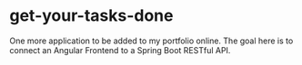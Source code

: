 # get-your-tasks-done
One more application to be added to my portfolio online. The goal here is to connect an Angular Frontend to a Spring Boot RESTful API.
